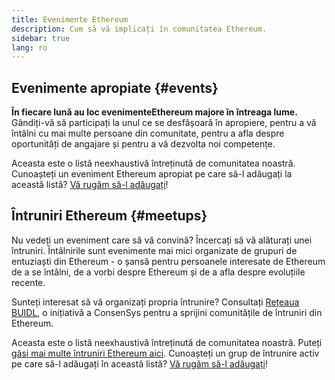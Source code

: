 ```yaml
---
title: Evenimente Ethereum
description: Cum să vă implicați în comunitatea Ethereum.
sidebar: true
lang: ro
---
```


## Evenimente apropiate {#events}

**În fiecare lună au loc evenimenteEthereum majore în întreaga lume.** Gândiți-vă să participați la unul ce se desfășoară în apropiere, pentru a vă întâlni cu mai multe persoane din comunitate, pentru a afla despre oportunități de angajare și pentru a vă dezvolta noi competențe.

<UpcomingEventsList/>

Aceasta este o listă neexhaustivă întreținută de comunitatea noastră. Cunoașteți un eveniment Ethereum apropiat pe care să-l adăugați la această listă? [Vă rugăm să-l adăugați](https://github.com/ethereum/ethereum-org-website/blob/dev/src/data/community-events.json)!

## Întruniri Ethereum {#meetups}

Nu vedeți un eveniment care să vă convină? Încercați să vă alăturați unei întruniri. Întâlnirile sunt evenimente mai mici organizate de grupuri de entuziaști din Ethereum - o șansă pentru persoanele interesate de Ethereum de a se întâlni, de a vorbi despre Ethereum și de a afla despre evoluțiile recente.

<MeetupList />

Sunteți interesat să vă organizați propria întrunire? Consultați [Rețeaua BUIDL](https://consensys.net/developers/buidlnetwork/), o inițiativă a ConsenSys pentru a sprijini comunitățile de întruniri din Ethereum.

Aceasta este o listă neexhaustivă întreținută de comunitatea noastră. Puteți [găsi mai multe întruniri Ethereum aici](https://www.meetup.com/topics/ethereum/). Cunoașteți un grup de întrunire activ pe care să-l adăugați în această listă? [Vă rugăm să-l adăugați](https://github.com/ethereum/ethereum-org-website/blob/dev/src/data/community-meetups.json)!
